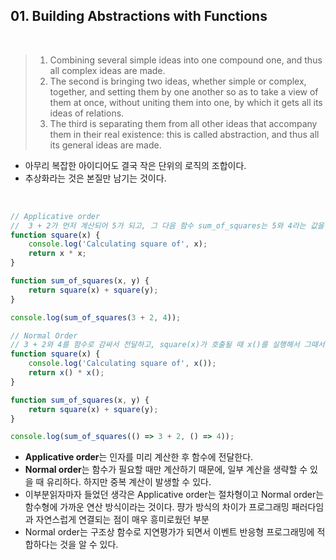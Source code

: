 
## 01. Building Abstractions with Functions

<br/>

> 1. Combining several simple ideas into one compound one, and
thus all complex ideas are made. 
>2. The second is bringing two ideas, whether
simple or complex, together, and setting them by one another so as to take a
view of them at once, without uniting them into one, by which it gets all its
ideas of relations. 
>3. The third is separating them from all other ideas that
accompany them in their real existence: this is called abstraction, and thus all
its general ideas are made.

- 아무리 복잡한 아이디어도 결국 작은 단위의 로직의 조합이다. 
- 추상화라는 것은 본질만 남기는 것이다. 

<br/>

```javascript
// Applicative order
//  3 + 2가 먼저 계산되어 5가 되고, 그 다음 함수 sum_of_squares는 5와 4라는 값을 받아서 실행
function square(x) {
    console.log('Calculating square of', x);
    return x * x;
}

function sum_of_squares(x, y) {
    return square(x) + square(y);
}

console.log(sum_of_squares(3 + 2, 4));

// Normal Order
// 3 + 2와 4를 함수로 감싸서 전달하고, square(x)가 호출될 때 x()를 실행해서 그때서야 값 계산 (지연평가)
function square(x) {
    console.log('Calculating square of', x());
    return x() * x();
}

function sum_of_squares(x, y) {
    return square(x) + square(y);
}

console.log(sum_of_squares(() => 3 + 2, () => 4));

```

- **Applicative order**는 인자를 미리 계산한 후 함수에 전달한다.
- **Normal order**는 함수가 필요할 때만 계산하기 때문에, 일부 계산을 생략할 수 있을 때 유리하다. 하지만 중복 계산이 발생할 수 있다.
- 이부분읽자마자 들었던 생각은 Applicative order는 절차형이고 Normal order는 함수형에 가까운 연산 방식이라는 것이다. 퍙가 방식의 차이가 프로그래밍 패러다임과 자연스럽게 연결되는 점이 매우 흥미로웠던 부분
- Normal order는 구조상 함수로 지연평가가 되면서 이벤트 반응형 프로그래밍에 적합하다는 것을 알 수 있다.


